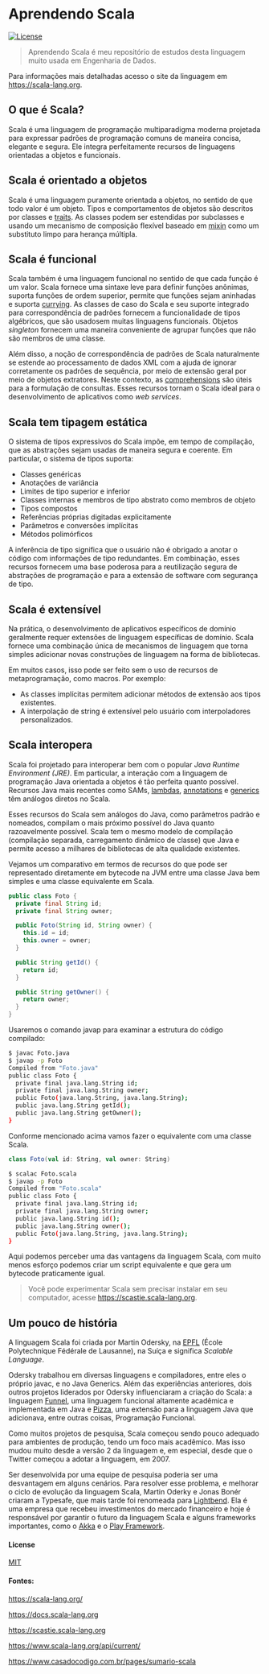 # Aprendendo Scala

[![License][license-badge]][license-url]

> Aprendendo Scala é meu repositório de estudos desta linguagem muito usada em Engenharia de Dados.

Para informações mais detalhadas acesso o site da linguagem em https://scala-lang.org.

## O que é Scala?

Scala é uma linguagem de programação multiparadigma moderna projetada para expressar padrões de programação comuns de maneira concisa, elegante e segura. Ele integra perfeitamente recursos de linguagens orientadas a objetos e funcionais.

## Scala é orientado a objetos

Scala é uma linguagem puramente orientada a objetos, no sentido de que todo valor é um objeto. Tipos e comportamentos de objetos são descritos por classes e [traits](https://docs.scala-lang.org/tour/traits.html). As classes podem ser estendidas por subclasses e usando um mecanismo de composição flexível baseado em [mixin](https://docs.scala-lang.org/tour/mixin-class-composition.html) como um substituto limpo para herança múltipla.

## Scala é funcional

Scala também é uma linguagem funcional no sentido de que cada função é um valor. Scala fornece uma sintaxe leve para definir funções anônimas, suporta funções de ordem superior, permite que funções sejam aninhadas e suporta [currying](https://docs.scala-lang.org/tour/multiple-parameter-lists.html). As classes de caso do Scala e seu suporte integrado para correspondência de padrões fornecem a funcionalidade de tipos algébricos, que são usados ​​em muitas linguagens funcionais. Objetos *singleton* fornecem uma maneira conveniente de agrupar funções que não são membros de uma classe.

Além disso, a noção de correspondência de padrões de Scala naturalmente se estende ao processamento de dados XML com a ajuda de ignorar corretamente os padrões de sequência, por meio de extensão geral por meio de objetos extratores. Neste contexto, as [comprehensions](https://docs.scala-lang.org/tour/for-comprehensions.html) são úteis para a formulação de consultas. Esses recursos tornam o Scala ideal para o desenvolvimento de aplicativos como *web services*.

## Scala tem tipagem estática

O sistema de tipos expressivos do Scala impõe, em tempo de compilação, que as abstrações sejam usadas de maneira segura e coerente. Em particular, o sistema de tipos suporta:

* Classes genéricas
* Anotações de variância
* Limites de tipo superior e inferior
* Classes internas e membros de tipo abstrato como membros de objeto
* Tipos compostos
* Referências próprias digitadas explicitamente
* Parâmetros e conversões implícitas
* Métodos polimórficos

A inferência de tipo significa que o usuário não é obrigado a anotar o código com informações de tipo redundantes. Em combinação, esses recursos fornecem uma base poderosa para a reutilização segura de abstrações de programação e para a extensão de software com segurança de tipo.

## Scala é extensível

Na prática, o desenvolvimento de aplicativos específicos de domínio geralmente requer extensões de linguagem específicas de domínio. Scala fornece uma combinação única de mecanismos de linguagem que torna simples adicionar novas construções de linguagem na forma de bibliotecas.

Em muitos casos, isso pode ser feito sem o uso de recursos de metaprogramação, como macros. Por exemplo:

* As classes implícitas permitem adicionar métodos de extensão aos tipos existentes.
* A interpolação de string é extensível pelo usuário com interpoladores personalizados.

## Scala interopera

Scala foi projetado para interoperar bem com o popular *Java Runtime Environment (JRE)*. Em particular, a interação com a linguagem de programação Java orientada a objetos é tão perfeita quanto possível. Recursos Java mais recentes como SAMs, [lambdas](https://docs.scala-lang.org/tour/higher-order-functions.html|lambdas), [annotations](https://docs.scala-lang.org/tour/annotations.html|annotations) e [generics](https://docs.scala-lang.org/tour/generic-classes.html|generics) têm análogos diretos no Scala.

Esses recursos do Scala sem análogos do Java, como parâmetros padrão e nomeados, compilam o mais próximo possível do Java quanto razoavelmente possível. Scala tem o mesmo modelo de compilação (compilação separada, carregamento dinâmico de classe) que Java e permite acesso a milhares de bibliotecas de alta qualidade existentes.

Vejamos um comparativo em termos de recursos do que pode ser representado diretamente em bytecode na JVM entre uma classe Java bem simples e uma classe equivalente em Scala.

```java
public class Foto {
  private final String id;
  private final String owner;

  public Foto(String id, String owner) {
    this.id = id;
    this.owner = owner;
  }

  public String getId() {
    return id;
  }

  public String getOwner() {
    return owner;
  }
}
```
Usaremos o comando javap para examinar a estrutura do código compilado:

```bash
$ javac Foto.java
$ javap -p Foto
Compiled from "Foto.java"
public class Foto {
  private final java.lang.String id;
  private final java.lang.String owner;
  public Foto(java.lang.String, java.lang.String);
  public java.lang.String getId();
  public java.lang.String getOwner();
}
```

Conforme mencionado acima vamos fazer o equivalente com uma classe Scala.

```scala
class Foto(val id: String, val owner: String)
```

```bash
$ scalac Foto.scala
$ javap -p Foto
Compiled from "Foto.scala"
public class Foto {
  private final java.lang.String id;
  private final java.lang.String owner;
  public java.lang.String id();
  public java.lang.String owner();
  public Foto(java.lang.String, java.lang.String);
}
```
Aqui podemos perceber uma das vantagens da linguagem Scala, com muito menos esforço podemos criar um script equivalente e que gera um bytecode praticamente igual.

> Você pode experimentar Scala sem precisar instalar em seu computador, acesse https://scastie.scala-lang.org.

## Um pouco de história

A linguagem Scala foi criada por Martin Odersky, na [EPFL](https://www.epfl.ch) (École Polytechnique Fédérale de Lausanne), na Suíça e significa *Scalable Language*. 

Odersky trabalhou em diversas linguagens e compiladores, entre eles o próprio javac, e no Java Generics. Além das experiências anteriores, dois outros projetos liderados por Odersky influenciaram a criação do Scala: a linguagem [Funnel](http://lampwww.epfl.ch/funnel/), uma linguagem funcional altamente acadêmica e implementada em Java e [Pizza](http://pizzacompiler.sourceforge.net/), uma extensão para a linguagem Java que adicionava, entre outras coisas, Programação Funcional.

Como muitos projetos de pesquisa, Scala começou sendo pouco adequado para ambientes de produção, tendo um foco mais acadêmico. Mas isso mudou muito desde a versão 2 da linguagem e, em especial, desde que o Twitter começou a adotar a linguagem, em 2007.

Ser desenvolvida por uma equipe de pesquisa poderia ser uma desvantagem em alguns cenários. Para resolver esse problema, e melhorar o ciclo de evolução da linguagem Scala, Martin Oderky e Jonas Bonér criaram a Typesafe, que mais tarde foi renomeada para [Lightbend](https://www.lightbend.com/). Ela é uma empresa que recebeu investimentos do mercado financeiro e hoje é responsável por garantir o futuro da linguagem Scala e alguns frameworks importantes, como o [Akka](https://akka.io) e o [Play Framework](https://www.playframework.com).

#### License
[MIT](https://github.com/dirleif/entendendo-docker-e-docker-compose/blob/main/LICENSE)

#### Fontes:

<https://scala-lang.org/>

<https://docs.scala-lang.org>

<https://scastie.scala-lang.org>

<https://www.scala-lang.org/api/current/>

<https://www.casadocodigo.com.br/pages/sumario-scala>


[license-badge]: https://img.shields.io/github/license/dirleif/entendendo-docker-e-docker-compose
[license-url]: https://opensource.org/licenses/MIT